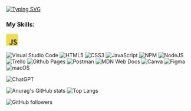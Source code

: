 <!-- <h1 align="center">Hi there, I'm <a href="https://github.com/Metaldetect" target="_blank">Stanislav</a> 
<img src="https://github.com/blackcater/blackcater/raw/main/images/Hi.gif" height="32"/></h1>
<h3 align="center">Computer science student, IT news writer from Ukraine</h3> -->
[![Typing SVG](https://readme-typing-svg.herokuapp.com?font=Caveat&size=32&pause=1000&color=1FF75E&center=true&width=440&lines=Hello%2C+my+name+is+Stanislav+Klymenko;and+I'm+studying+frontend+development.;Skills%3A+HTML5%2C+CSS3%2C+JavaScript)](https://git.io/typing-svg)
<img src="https://github.com/Metaldetect/Metaldetect/blob/main/src/Grey%20Minimalist%20Modern%20Social%20Media%20Specialist%20LinkedIn%20Banner(2).png" alt="">
<h3>My Skills:</h3>

<code><img height="32" src="https://raw.githubusercontent.com/github/explore/80688e429a7d4ef2fca1e82350fe8e3517d3494d/topics/javascript/javascript.png" alt="Javascript"/></code>

![Visual Studio Code](https://img.shields.io/badge/Visual%20Studio%20Code-0078d7.svg?style=for-the-badge&logo=visual-studio-code&logoColor=white)
![HTML5](https://img.shields.io/badge/html5-%23E34F26.svg?style=for-the-badge&logo=html5&logoColor=white)
![CSS3](https://img.shields.io/badge/css3-%231572B6.svg?style=for-the-badge&logo=css3&logoColor=white)
![JavaScript](https://img.shields.io/badge/javascript-%23323330.svg?style=for-the-badge&logo=javascript&logoColor=%23F7DF1E)
![NPM](https://img.shields.io/badge/NPM-%23CB3837.svg?style=for-the-badge&logo=npm&logoColor=white)
![NodeJS](https://img.shields.io/badge/node.js-6DA55F?style=for-the-badge&logo=node.js&logoColor=white)
![Trello](https://img.shields.io/badge/Trello-%23026AA7.svg?style=for-the-badge&logo=Trello&logoColor=white)
![Github Pages](https://img.shields.io/badge/github%20pages-121013?style=for-the-badge&logo=github&logoColor=white)
![Postman](https://img.shields.io/badge/Postman-FF6C37?style=for-the-badge&logo=postman&logoColor=white)
![MDN Web Docs](https://img.shields.io/badge/MDN_Web_Docs-black?style=for-the-badge&logo=mdnwebdocs&logoColor=white)
![Canva](https://img.shields.io/badge/Canva-%2300C4CC.svg?style=for-the-badge&logo=Canva&logoColor=white)
![Figma](https://img.shields.io/badge/figma-%23F24E1E.svg?style=for-the-badge&logo=figma&logoColor=white)
![macOS](https://img.shields.io/badge/mac%20os-000000?style=for-the-badge&logo=macos&logoColor=F0F0F0)
<!-- ![React](https://img.shields.io/badge/react-%2320232a.svg?style=for-the-badge&logo=react&logoColor=%2361DAFB) -->
<!-- ![React Native](https://img.shields.io/badge/react_native-%2320232a.svg?style=for-the-badge&logo=react&logoColor=%2361DAFB) -->
<!-- ![Webpack](https://img.shields.io/badge/webpack-%238DD6F9.svg?style=for-the-badge&logo=webpack&logoColor=black) -->
<!-- ![TypeScript](https://img.shields.io/badge/typescript-%23007ACC.svg?style=for-the-badge&logo=typescript&logoColor=white) -->
![ChatGPT](https://img.shields.io/badge/chatGPT-74aa9c?style=for-the-badge&logo=openai&logoColor=white)



![Anurag's GitHub stats](https://github-readme-stats.vercel.app/api?username=Metaldetect&show_icons=true&theme=dracula)
![Top Langs](https://github-readme-stats.vercel.app/api/top-langs/?username=Metaldetect&langs_count=5&layout=compact)

<img alt="GitHub followers" src="https://img.shields.io/github/followers/Metaldetect?style=social">

<!-- ![Top Langs](https://github-readme-stats.vercel.app/api/top-langs/?username=Metaldetect&hide_progress=true&layout=compact) -->

<!-- [![GitHub Streak](https://github-readme-streak-stats.herokuapp.com/?user=Metaldetect)](https://git.io/streak-stats) -->

<!-- [![codewars](https://www.codewars.com/users/Metaldetect/badges/small)](https://www.codewars.com/users/Metaldetect)  -->


<!-- ![trophy](https://github-profile-trophy.vercel.app/?username=Metaldetect&title=Commits&column=2)
![trophy](https://github-profile-trophy.vercel.app/?username=Metaldetect&title=Repositories&column=2)
![trophy](https://github-profile-trophy.vercel.app/?username=Metaldetect&title=Followers&column=2)
![trophy](https://github-profile-trophy.vercel.app/?username=Metaldetect&title=Stars&column=2)  -->


<!-- Here are some ideas to get you started:

- 🔭 I’m currently working on ...
- 🌱 I’m currently learning ...
- 👯 I’m looking to collaborate on ...
- 🤔 I’m looking for help with ...
- 💬 Ask me about ...
- 📫 How to reach me: ...
- 😄 Pronouns: ...
- ⚡ Fun fact: ... -->
